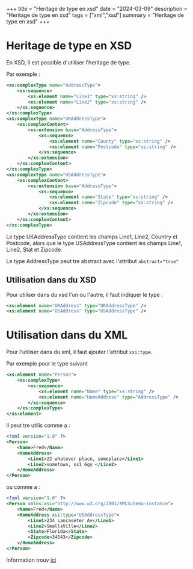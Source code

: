 +++
title = "Heritage de type en xsd"
date = "2024-03-09"
description = "Heritage de type en xsd"
tags = ["xml","xsd"]
summary = "Heritage de type en xsd"
+++
# Heritage de type en XSD

En XSD, il est possible d'utiliser l'heritage de type.

Par exemple :
```xml
<xs:complexType name="AddressType">
    <xs:sequence>
        <xs:element name="Line1" type="xs:string" />
        <xs:element name="Line2" type="xs:string" />
    </xs:sequence>
</xs:complexType>
<xs:complexType name="UKAddressType">
    <xs:complexContent>
        <xs:extension base="AddressType">
            <xs:sequence>
                <xs:element name="County" type="xs:string" />
                <xs:element name="Postcode" type="xs:string" />
            </xs:sequence>
        </xs:extension>
    </xs:complexContent>
</xs:complexType>
<xs:complexType name="USAddressType">
    <xs:complexContent>
        <xs:extension base="AddressType">
            <xs:sequence>
                <xs:element name="State" type="xs:string" />
                <xs:element name="Zipcode" type="xs:string" />
            </xs:sequence>
        </xs:extension>
    </xs:complexContent>
</xs:complexType>
```
Le type UKAddressType contient les champs Line1, Line2, Country et Postcode, alors que le type USAddressType contient les champs Line1, Line2, Stat et Zipcode.

Le type AddressType peut  tre abstract avec l'attribut `abstract="true"`

## Utilisation dans du XSD

Pour utiliser dans du xsd l'un ou l'autre, il faut indiquer le type :
```xml
<xs:element name="UKAddress" type="UKAddressType" />
<xs:element name="USAddress" type="USAddressType" />
```

# Utilisation dans du XML

Pour l'utiliser dans du xml, il faut ajouter l'attribut `xsi:type`.

Par exemple pour le type suivant 
```xml
<xs:element name="Person">
    <xs:complexType>
        <xs:sequence>
            <xs:element name="Name" type="xs:string" />
            <xs:element name="HomeAddress" type="AddressType" />
        </xs:sequence>
    </xs:complexType>
</xs:element>
```

Il peut  tre utilis  comme  a :
```xml
<?xml version="1.0" ?>
<Person>
    <Name>Fred</Name>
    <HomeAddress>
        <Line1>22 whatever place, someplace</Line1>
        <Line2>sometown, ss1 6gy </Line2>
    </HomeAddress>
</Person>
```
ou comme  a :
```xml
<?xml version="1.0" ?>
<Person xmlns:xsi="http://www.w3.org/2001/XMLSchema-instance"> 
    <Name>Fred</Name> 
    <HomeAddress xsi:type="USAddressType"> 
        <Line1>234 Lancaseter Av</Line1> 
        <Line2>SmallsVille</Line2> 
        <State>Florida</State> 
        <Zipcode>34543</Zipcode> 
    </HomeAddress> 
</Person>
```

Information trouv  [ici](https://www.liquid-technologies.com/xml-schema-tutorial/xsd-extending-types)
                    